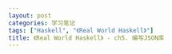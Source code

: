 ```yaml
---
layout: post
categories: 学习笔记
tags: ["Haskell", "《Real World Haskell》"]
title: 《Real World Haskell》 - ch5. 编写JSON库
---
```


